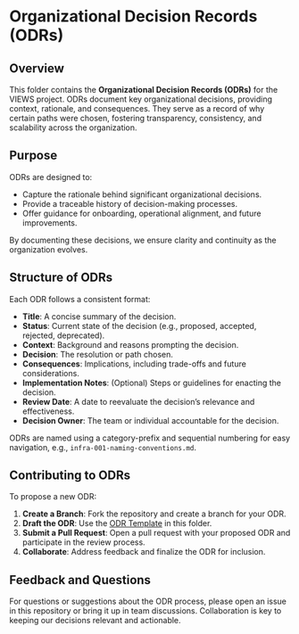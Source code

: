 # Organizational Decision Records (ODRs)

## Overview

This folder contains the **Organizational Decision Records (ODRs)** for the VIEWS project. ODRs document key organizational decisions, providing context, rationale, and consequences. They serve as a record of why certain paths were chosen, fostering transparency, consistency, and scalability across the organization.

## Purpose

ODRs are designed to:
- Capture the rationale behind significant organizational decisions.
- Provide a traceable history of decision-making processes.
- Offer guidance for onboarding, operational alignment, and future improvements.

By documenting these decisions, we ensure clarity and continuity as the organization evolves.

## Structure of ODRs

Each ODR follows a consistent format:
- **Title**: A concise summary of the decision.
- **Status**: Current state of the decision (e.g., proposed, accepted, rejected, deprecated).
- **Context**: Background and reasons prompting the decision.
- **Decision**: The resolution or path chosen.
- **Consequences**: Implications, including trade-offs and future considerations.
- **Implementation Notes**: (Optional) Steps or guidelines for enacting the decision.
- **Review Date**: A date to reevaluate the decision’s relevance and effectiveness.
- **Decision Owner**: The team or individual accountable for the decision.

ODRs are named using a category-prefix and sequential numbering for easy navigation, e.g., `infra-001-naming-conventions.md`.

## Contributing to ODRs

To propose a new ODR:
1. **Create a Branch**: Fork the repository and create a branch for your ODR.
2. **Draft the ODR**: Use the [ODR Template](template.md) in this folder.
3. **Submit a Pull Request**: Open a pull request with your proposed ODR and participate in the review process.
4. **Collaborate**: Address feedback and finalize the ODR for inclusion.

## Feedback and Questions

For questions or suggestions about the ODR process, please open an issue in this repository or bring it up in team discussions. Collaboration is key to keeping our decisions relevant and actionable.

